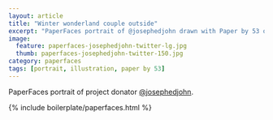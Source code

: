 ```yaml
---
layout: article
title: "Winter wonderland couple outside"
excerpt: "PaperFaces portrait of @josephedjohn drawn with Paper by 53 on an iPad."
image: 
  feature: paperfaces-josephedjohn-twitter-lg.jpg
  thumb: paperfaces-josephedjohn-twitter-150.jpg
category: paperfaces
tags: [portrait, illustration, paper by 53]
---
```


PaperFaces portrait of project donator [@josephedjohn](http://twitter.com/josephedjohn).

{% include boilerplate/paperfaces.html %}